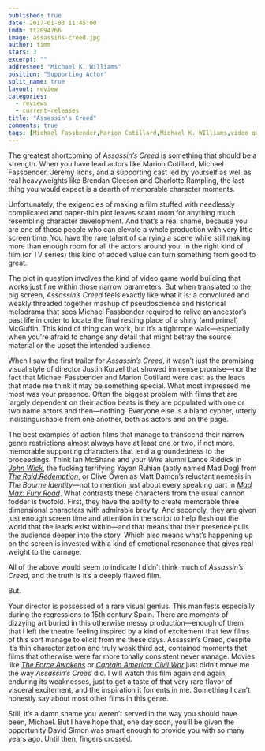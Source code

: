 ```yaml
---
published: true
date: 2017-01-03 11:45:00
imdb: tt2094766
image: assassins-creed.jpg
author: timm
stars: 3
excerpt: ""
addressee: "Michael K. Williams"
position: "Supporting Actor"
split_name: true
layout: review
categories: 
  - reviews
  - current-releases
title: "Assassin's Creed"
comments: true
tags: [Michael Fassbender,Marion Cotillard,Michael K. WIlliams,video game,assassin,action,sci-fi]
---
```

The greatest shortcoming of _Assassin’s Creed_ is something that should be a strength. When you have lead actors like Marion Cotillard, Michael Fassbender, Jeremy Irons, and a supporting cast led by yourself as well as real heavyweights like Brendan Gleeson and Charlotte Rampling, the last thing you would expect is a dearth of memorable character moments.

Unfortunately, the exigencies of making a film stuffed with needlessly complicated and paper-thin plot leaves scant room for anything much resembling character development. And that’s a real shame, because you are one of those people who can elevate a whole production with very little screen time. You have the rare talent of carrying a scene while still making more than enough room for all the actors around you. In the right kind of film (or TV series) this kind of added value can turn something from good to great.

The plot in question involves the kind of video game world building that works just fine within those narrow parameters. But when translated to the big screen, _Assassin’s Creed_ feels exactly like what it is: a convoluted and weakly threaded together mashup of pseudoscience and historical melodrama that sees Michael Fassbender required to relive an ancestor’s past life in order to locate the final resting place of a shiny (and primal) McGuffin. This kind of thing can work, but it’s a tightrope walk—especially when you're afraid to change any detail that might betray the source material or the upset the intended audience. 

When I saw the first trailer for _Assassin’s Creed_, it wasn’t just the promising visual style of director Justin Kurzel that showed immense promise—nor the fact that Michael Fassbender and Marion Cotillard were cast as the leads that made me think it may be something special. What most impressed me most was your presence. Often the biggest problem with films that are largely dependent on their action beats is they are populated with one or two name actors and then—nothing. Everyone else is a bland cypher, utterly indistinguishable from one another, both as actors and on the page. 

The best examples of action films that manage to transcend their narrow genre restrictions almost always have at least one or two, if not more, memorable supporting characters that lend a groundedness to the proceedings. Think Ian McShane and your _Wire_ alumni Lance Riddick in [_John Wick_](http://www.dearcastandcrew.com/content/2014/10/30/john-wick.html), the fucking terrifying Yayan Ruhian (aptly named Mad Dog) from [_The Raid:Redemption_](http://www.dearcastandcrew.com/content/2012/3/16/the-raid-redemption.html), or Clive Owen as Matt Damon’s reluctant nemesis in _The Bourne Identity_—not to mention just about every speaking part in [_Mad Max: Fury Road_](http://www.dearcastandcrew.com/content/2015/5/20/mad-max-fury-road.html). What contrasts these characters from the usual cannon fodder is twofold. First, they have the ability to create memorable three dimensional characters with admirable brevity. And secondly, they are given just enough screen time and attention in the script to help flesh out the world that the leads exist within—and that means that their presence pulls the audience deeper into the story. Which also means what’s happening up on the screen is invested with a kind of emotional resonance that gives real weight to the carnage.

All of the above would seem to indicate I didn’t think much of _Assassin’s Creed_, and the truth is it’s a deeply flawed film.

But.

Your director is possessed of a rare visual genius. This manifests especially during the regressions to 15th century Spain. There are moments of dizzying art buried in this otherwise messy production—enough of them that I left the theatre feeling inspired by a kind of excitement that few films of this sort manage to elicit from me these days. Assassin’s Creed, despite it’s thin characterization and truly weak third act, contained moments that films that otherwise were far more tonally consistent never manage. Movies like [_The Force Awakens_](http://www.dearcastandcrew.com/content/2015/12/18/the-force-awakens.html) or [_Captain America: Civil War_](http://www.dearcastandcrew.com/content/2016/5/18/captain-america-civil-war.html) just didn’t move me the way _Assassin’s Creed_ did. I will watch this film again and again, enduring its weaknesses, just to get a taste of that very rare flavor of visceral excitement, and the inspiration it foments in me. Something I can’t honestly say about most other films in this genre.

Still, it’s a damn shame you weren’t served in the way you should have been, Michael. But I have hope that, one day soon, you’ll be given the opportunity David Simon was smart enough to provide you with so many years ago. Until then, fingers crossed.